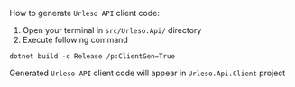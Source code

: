 How to generate `Urleso API` client code:

1. Open your terminal in `src/Urleso.Api/` directory
2. Execute following command

```shell
dotnet build -c Release /p:ClientGen=True
```

Generated `Urleso API` client code will appear in `Urleso.Api.Client` project

